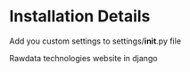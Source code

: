 Installation Details
======================

Add you custom settings to settings/__init__.py file

Rawdata technologies website in django
